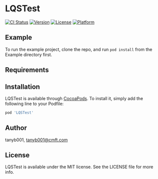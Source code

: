 # LQSTest

[![CI Status](https://img.shields.io/travis/tanyb001/LQSTest.svg?style=flat)](https://travis-ci.org/tanyb001/LQSTest)
[![Version](https://img.shields.io/cocoapods/v/LQSTest.svg?style=flat)](https://cocoapods.org/pods/LQSTest)
[![License](https://img.shields.io/cocoapods/l/LQSTest.svg?style=flat)](https://cocoapods.org/pods/LQSTest)
[![Platform](https://img.shields.io/cocoapods/p/LQSTest.svg?style=flat)](https://cocoapods.org/pods/LQSTest)

## Example

To run the example project, clone the repo, and run `pod install` from the Example directory first.

## Requirements

## Installation

LQSTest is available through [CocoaPods](https://cocoapods.org). To install
it, simply add the following line to your Podfile:

```ruby
pod 'LQSTest'
```

## Author

tanyb001, tanyb001@cmft.com

## License

LQSTest is available under the MIT license. See the LICENSE file for more info.
